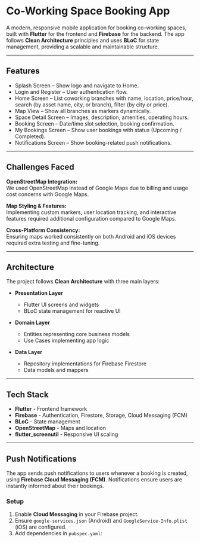 # Co-Working Space Booking App

A modern, responsive mobile application for booking co-working spaces, built with **Flutter** for the frontend and **Firebase** for the backend. The app follows **Clean Architecture** principles and uses **BLoC** for state management, providing a scalable and maintainable structure.

---

## Features

- Splash Screen – Show logo and navigate to Home.
- Login and Register – User authentication flow.
- Home Screen – List coworking branches with name, location, price/hour, search (by asset name, city, or branch), filter (by city or price).
- Map View – Show all branches as markers dynamically.
- Space Detail Screen – Images, description, amenities, operating hours.
- Booking Screen – Date/time slot selection, booking confirmation.
- My Bookings Screen – Show user bookings with status (Upcoming / Completed).
- Notifications Screen – Show booking-related push notifications.


---

## Challenges Faced

**OpenStreetMap Integration:**  
We used OpenStreetMap instead of Google Maps due to billing and usage cost concerns with Google Maps.

**Map Styling & Features:**  
Implementing custom markers, user location tracking, and interactive features required additional configuration compared to Google Maps.

**Cross-Platform Consistency:**  
Ensuring maps worked consistently on both Android and iOS devices required extra testing and fine-tuning.

---

## Architecture

The project follows **Clean Architecture** with three main layers:

- **Presentation Layer**  
  - Flutter UI screens and widgets  
  - BLoC state management for reactive UI  

- **Domain Layer**  
  - Entities representing core business models  
  - Use Cases implementing app logic  

- **Data Layer**  
  - Repository implementations for Firebase Firestore  
  - Data models and mappers  

---

## Tech Stack

- **Flutter** - Frontend framework  
- **Firebase** - Authentication, Firestore, Storage, Cloud Messaging (FCM)  
- **BLoC** - State management  
- **OpenStreetMap** - Maps and location  
- **flutter_screenutil** - Responsive UI scaling  

---

## Push Notifications

The app sends push notifications to users whenever a booking is created, using **Firebase Cloud Messaging (FCM)**. Notifications ensure users are instantly informed about their bookings.

### Setup

1. Enable **Cloud Messaging** in your Firebase project.
2. Ensure `google-services.json` (Android) and `GoogleService-Info.plist` (iOS) are configured.
3. Add dependencies in `pubspec.yaml`:
